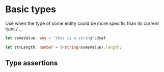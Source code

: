 # Basic types
Use when the type of some entity could be more specific than its current type./....

```ts
let someValue: any = "this is a string";dsaf

let strLength: number = (<string>someValue).length;
```
## Type assertions


